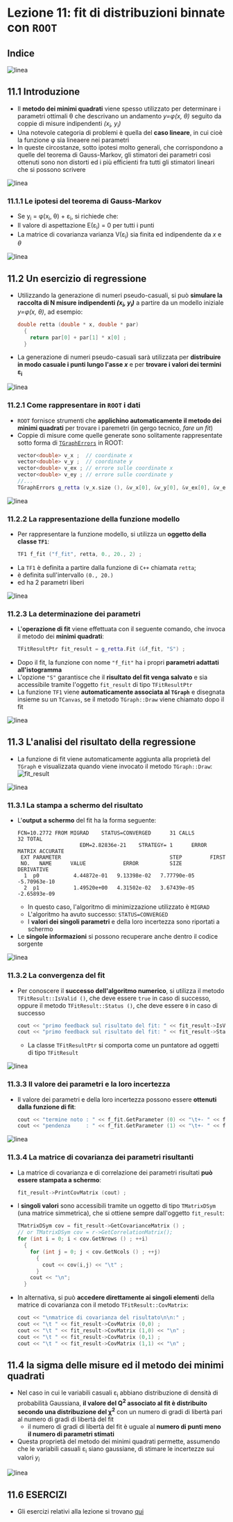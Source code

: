 # Lezione 11: fit di distribuzioni binnate con ```ROOT```

## Indice


![linea](../immagini/linea.png)

## 11.1 Introduzione

  * Il **metodo dei minimi quadrati** viene spesso utilizzato 
    per determinare i parametri ottimali &theta; che descrivano un andamento *y=&phi;(x, &theta;)*
    seguito da coppie di misure indipendenti *(x<sub>i</sub>, y<sub>i</sub>)*
  * Una notevole categoria di problemi è quella del **caso lineare**,
    in cui cioè la funzione &phi; sia lineaere nei parametri
  * In queste circostanze, sotto ipotesi molto generali, 
    che corrispondono a quelle del teorema di Gauss-Markov,
    gli stimatori dei parametri così ottenuti sono non distorti
    ed i più efficienti fra tutti gli stimatori lineari che si possono scrivere

![linea](../immagini/linea.png)

### 11.1.1 Le ipotesi del teorema di Gauss-Markov
  * Se y<sub>i</sub> = &phi;(x<sub>i</sub>, &theta;) + &epsilon;<sub>i</sub>, si richiede che:
  * Il valore di aspettazione E(&epsilon;<sub>i</sub>) = 0 per tutti i punti 
  * La matrice di covarianza varianza V(&epsilon;<sub>i</sub>) sia finita
    ed indipendente da *x* e *&theta;*

![linea](../immagini/linea.png)

## 11.2 Un esercizio di regressione

  * Utilizzando la generazione di numeri pseudo-casuali,
    si può **simulare la raccolta di N misure indipendenti *(x<sub>i</sub>, y<sub>i</sub>)***
    a partire da un modello iniziale *y=&phi;(x, &theta;)*,
    ad esempio:
    ```cpp
    double retta (double * x, double * par)
      {
        return par[0] + par[1] * x[0] ;
      }
    ```
  * La generazione di numeri pseudo-casuali
    sarà utilizzata per **distribuire in modo casuale i punti lungo l'asse *x***
    e per **trovare i valori dei termini &epsilon;<sub>i</sub>**

![linea](../immagini/linea.png)

### 11.2.1 Come rappresentare in ```ROOT``` i dati

  * ```ROOT``` fornisce strumenti che **applichino automaticamente
    il metodo dei minimi quadrati** per trovare i paremetri
    (in gergo tecnico, *fare un fit*)
  * Coppie di misure come quelle generate sono solitamente rappresentate
    sotto forma di [```TGraphErrors```](https://root.cern.ch/doc/master/classTGraphErrors.html) in ROOT:
    ```cpp
    vector<double> v_x ;  // coordinate x
    vector<double> v_y ;  // coordinate y
    vector<double> v_ex ; // errore sulle coordinate x
    vector<double> v_ey ; // errore sulle coordinate y
    //...
    TGraphErrors g_retta (v_x.size (), &v_x[0], &v_y[0], &v_ex[0], &v_ey[0]) ;
    ```

![linea](../immagini/linea.png)

### 11.2.2 La rappresentazione della funzione modello

  * Per rappresentare la funzione modello, 
    si utilizza un **oggetto della classe ```TF1```**:
    ```cpp
    TF1 f_fit ("f_fit", retta, 0., 20., 2) ;
    ```
  * La ```TF1``` è definita a partire dalla funzione di ```C++``` chiamata ```retta```;
  * è definita sull'intervallo ```(0., 20.)```
  * ed ha 2 parametri liberi

![linea](../immagini/linea.png)

### 11.2.3 La determinazione dei parametri

  * L'**operazione di fit** viene effettuata con il seguente comando,
    che invoca il metodo dei **minimi quadrati**:
    ```cpp
    TFitResultPtr fit_result = g_retta.Fit (&f_fit, "S") ;
    ```
  * Dopo il fit,
    la funzione con nome ```"f_fit"``` ha i propri **parametri adattati all'istogramma**
  * L'opzione ```"S"``` garantisce che il **risultato del fit venga salvato**
    e sia accessibile tramite l'oggetto ```fit_result``` di tipo ```TFitResultPtr```
  * La funzione ```TF1``` viene **automaticamente associata al ```TGraph```**
    e disegnata insieme su un ```TCanvas```, 
    se il metodo ```TGraph::Draw``` viene chiamato dopo il fit  

![linea](../immagini/linea.png)

## 11.3 L'analisi del risultato della regressione

  * La funzione di fit viene automaticamente aggiunta alla proprietà del ```TGraph```
    e visualizzata quando viene invocato il metodo ```TGraph::Draw```:
![fit_result](immagini/fit_result_2.png)

![linea](../immagini/linea.png)

### 11.3.1 La stampa a schermo del risultato

  * L'**output a schermo** del fit ha la forma seguente:
    ```
    FCN=10.2772 FROM MIGRAD    STATUS=CONVERGED      31 CALLS          32 TOTAL
                        EDM=2.82836e-21    STRATEGY= 1      ERROR MATRIX ACCURATE 
     EXT PARAMETER                                   STEP         FIRST   
     NO.   NAME      VALUE            ERROR          SIZE      DERIVATIVE 
      1  p0           4.44872e-01   9.13398e-02   7.77790e-05  -5.70963e-10
      2  p1           1.49520e+00   4.31502e-02   3.67439e-05  -2.65893e-09
    ```
    * In questo caso, l'algoritmo di minimizzazione utilizzato è ```MIGRAD```
    * L'algoritmo ha avuto successo: ```STATUS=CONVERGED```
    * I **valori dei singoli parametri** e della loro incertezza sono riportati a schermo
  * Le **singole informazioni** si possono recuperare anche dentro il codice sorgente  

![linea](../immagini/linea.png)

### 11.3.2 La convergenza del fit

  * Per conoscere il **successo dell'algoritmo numerico**,
    si utilizza il metodo ```TFitResult::IsValid ()```, che deve essere ```true``` in caso di successo,
    oppure il metodo ```TFitResult::Status ()```, che deve essere ```0``` in caso di successo
    ```cpp
    cout << "primo feedback sul risultato del fit: " << fit_result->IsValid () << endl ;
    cout << "primo feedback sul risultato del fit: " << fit_result->Status () << endl ;
    ```
    * La classe ```TFitResultPtr``` si comporta come un puntatore ad oggetti di tipo ```TFitResult```

![linea](../immagini/linea.png)

### 11.3.3 Il valore dei parametri e la loro incertezza

  * Il valore dei parametri e della loro incertezza possono essere **ottenuti dalla funzione di fit**:
    ```cpp
    cout << "termine noto : " << f_fit.GetParameter (0) << "\t+- " << f_fit.GetParError (0) << endl ;
    cout << "pendenza     : " << f_fit.GetParameter (1) << "\t+- " << f_fit.GetParError (1) << endl ;
    ```

![linea](../immagini/linea.png)

### 11.3.4 La matrice di covarianza dei parametri risultanti

  * La matrice di covarianza e di correlazione dei parametri risultati **può essere stampata a schermo**:
    ```cpp
    fit_result->PrintCovMatrix (cout) ;
    ```
  * I **singoli valori** sono accessibili tramite un oggetto di tipo ```TMatrixDSym``` (una matrice simmetrica),
    che si ottiene sempre dall'oggetto ```fit_result```:
    ```cpp
    TMatrixDSym cov = fit_result->GetCovarianceMatrix () ;
    // or TMatrixDSym cov = r->GetCorrelationMatrix();
    for (int i = 0; i < cov.GetNrows () ; ++i)
      {
        for (int j = 0; j < cov.GetNcols () ; ++j)
          {
            cout << cov(i,j) << "\t" ;
          }
        cout << "\n";
      }
    ```
  * In alternativa, 
    si può **accedere direttamente ai singoli elementi** della matrice di covarianza
    con il metodo ```TFitResult::CovMatrix```:
    ```cpp
    cout << "\nmatrice di covarianza del risultato\n\n:" ;
    cout << "\t " << fit_result->CovMatrix (0,0) ;
    cout << "\t " << fit_result->CovMatrix (1,0) << "\n" ;
    cout << "\t " << fit_result->CovMatrix (0,1) ;
    cout << "\t " << fit_result->CovMatrix (1,1) << "\n" ; 
    ```

## 11.4 la sigma delle misure ed il metodo dei minimi quadrati

  * Nel caso in cui le variabili casuali &epsilon;<sub>i</sub> abbiano distribuzione
    di densità di probabilità Gaussiana,
    **il valore del Q<sup>2</sup> associato al fit
    è distribuito secondo una distribuzione del &chi;<sup>2</sup>**
    con un numero di gradi di libertà pari 
    al numero di gradi di libertà del fit
     * il numero di gradi di libertà del fit è uguale al **numero di punti meno il numero di parametri stimati**
  * Questa proprietà del metodo dei minimi quadrati permette,
    assumendo che le variabili casuali &epsilon;<sub>i</sub> siano gaussiane,
    di stimare le incertezze sui valori *y<sub>i</sub>*

![linea](../immagini/linea.png)

## 11.6 ESERCIZI

  * Gli esercizi relativi alla lezione si trovano [qui](ESERCIZI.md)
